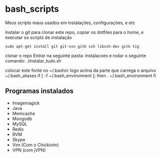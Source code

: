 bash_scripts
============

Meus scripts maus usados em instalações, configurações, e etc

Instalar o git para clonar este repo, copiar os dotfiles para o home, e executar os scripts de instalação

```sudo apt-get install git git-svn gitk ssh libssh-dev gitk tig```

clonar o repo
Entrar na seguinte pasta: instalacoes
e rodar o seguinte comando:
./instalar_tudo.sh

colocar este fonte no ~/.bashrc logo acima da parte que carrega o arquivo ~/.bash_aliases
if [ -f ~/.bash_environment ]; then
  . ~/.bash_environment
fi

## Programas instalados
  * Imagemagick
  * Java
  * Memcache
  * Mongodb
  * MySQL
  * Redis
  * RVM
  * Skype
  * Vim (Com o Chickivim)
  * VPN (com jVPN)
